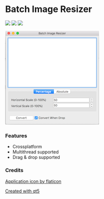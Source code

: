 # Batch Image Resizer

![](https://img.shields.io/badge/release-v1.0.1-green.svg) ![](https://img.shields.io/badge/build-passing-green.svg) ![](https://img.shields.io/badge/license-LGPL3-blue.svg)

![](screenshot.png)

### Features

* Crossplatform
* Multithread supported
* Drag & drop supported

### Credits

[Application icon by flaticon](https://www.flaticon.com/authors/pixel-buddha)

[Created with qt5](https://www.qt.io/)

